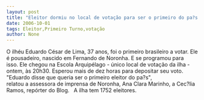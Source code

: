 ```yaml
---
layout: post
title: "Eleitor dormiu no local de votação para ser o primeiro do pa?s a votar"
date: 2006-10-01
tags: Eleitor,Primeiro Turno,votação
author: None
---
```

O ilhéu Eduardo César de Lima, 37 anos, foi o primeiro brasileiro a votar. Ele é pousadeiro, nascido em Fernando de Noronha. 
E se programou para isso.&nbsp;Ele chegou na Escola Arquipélago - único local de votação&nbsp;da ilha&nbsp;- ontem, às 20h30. Esperou mais de dez horas para depositar seu voto.
\"Eduardo disse que&nbsp;queria ser o primeiro eleitor do pa?s\", relatou&nbsp;a&nbsp;assessora de imprensa de Noronha, Ana Clara Marinho, a Cec?lia Ramos, repórter do Blog. &nbsp;
A&nbsp;ilha&nbsp;tem 1752 eleitores. 